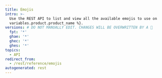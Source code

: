 ```yaml
---
title: Emojis
intro: >-
  Use the REST API to list and view all the available emojis to use on {% data
  variables.product.product_name %}.
versions: # DO NOT MANUALLY EDIT. CHANGES WILL BE OVERWRITTEN BY A 🤖
  fpt: '*'
  ghae: '*'
  ghec: '*'
  ghes: '*'
topics:
  - API
redirect_from:
  - /rest/reference/emojis
autogenerated: rest
---
```




<!-- Content after this section is automatically generated -->
